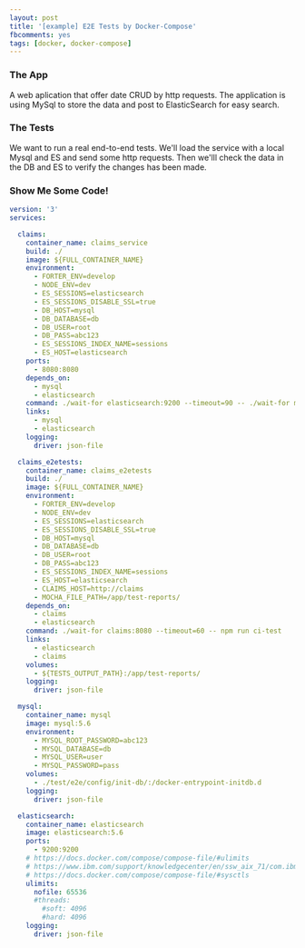 ```yaml
---
layout: post
title: '[example] E2E Tests by Docker-Compose'
fbcomments: yes
tags: [docker, docker-compose]
---
```

### The App
A web aplication that offer date CRUD by http requests.
The application is using MySql to store the data and post to ElasticSearch for easy search.

### The Tests
We want to run a real end-to-end tests.
We'll load the service with a local Mysql and ES and send some http requests.
Then we'lll check the data in the DB and ES to verify the changes has been made.

### Show Me Some Code!

```yml
version: '3'
services:

  claims:
    container_name: claims_service
    build: ./
    image: ${FULL_CONTAINER_NAME}
    environment:
      - FORTER_ENV=develop
      - NODE_ENV=dev
      - ES_SESSIONS=elasticsearch
      - ES_SESSIONS_DISABLE_SSL=true
      - DB_HOST=mysql
      - DB_DATABASE=db
      - DB_USER=root
      - DB_PASS=abc123
      - ES_SESSIONS_INDEX_NAME=sessions
      - ES_HOST=elasticsearch
    ports:
      - 8080:8080
    depends_on:
      - mysql
      - elasticsearch
    command: ./wait-for elasticsearch:9200 --timeout=90 -- ./wait-for mysql:3306 --timeout=90 -- npm start
    links:
      - mysql
      - elasticsearch
    logging:
      driver: json-file

  claims_e2etests:
    container_name: claims_e2etests
    build: ./
    image: ${FULL_CONTAINER_NAME}
    environment:
      - FORTER_ENV=develop
      - NODE_ENV=dev
      - ES_SESSIONS=elasticsearch
      - ES_SESSIONS_DISABLE_SSL=true
      - DB_HOST=mysql
      - DB_DATABASE=db
      - DB_USER=root
      - DB_PASS=abc123
      - ES_SESSIONS_INDEX_NAME=sessions
      - ES_HOST=elasticsearch
      - CLAIMS_HOST=http://claims
      - MOCHA_FILE_PATH=/app/test-reports/
    depends_on:
      - claims
      - elasticsearch
    command: ./wait-for claims:8080 --timeout=60 -- npm run ci-test
    links:
      - elasticsearch
      - claims
    volumes:
      - ${TESTS_OUTPUT_PATH}:/app/test-reports/
    logging:
      driver: json-file

  mysql:
    container_name: mysql
    image: mysql:5.6
    environment:
      - MYSQL_ROOT_PASSWORD=abc123
      - MYSQL_DATABASE=db
      - MYSQL_USER=user
      - MYSQL_PASSWORD=pass
    volumes:
      - ./test/e2e/config/init-db/:/docker-entrypoint-initdb.d
    logging:
      driver: json-file

  elasticsearch:
    container_name: elasticsearch
    image: elasticsearch:5.6
    ports:
      - 9200:9200
    # https://docs.docker.com/compose/compose-file/#ulimits
    # https://www.ibm.com/support/knowledgecenter/en/ssw_aix_71/com.ibm.aix.cmds5/ulimit.htm
    # https://docs.docker.com/compose/compose-file/#sysctls
    ulimits:
      nofile: 65536
      #threads:
        #soft: 4096
        #hard: 4096
    logging:
      driver: json-file
```
